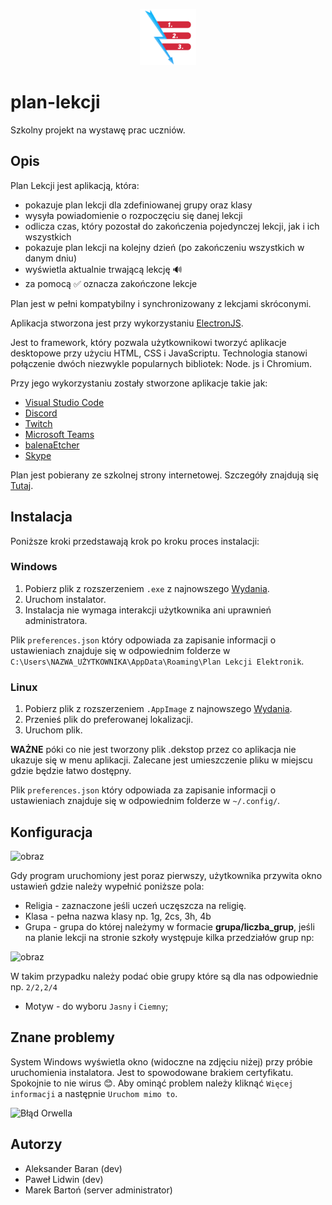 <p align="center"><img src="/frontend/content/images/logo.png" data-canonical-src="/frontend/content/images/logo.png" width="90" height="90" /></p>

# plan-lekcji

Szkolny projekt na wystawę prac uczniów.

## Opis

Plan Lekcji jest aplikacją, która:
 - pokazuje plan lekcji dla zdefiniowanej grupy oraz klasy
 - wysyła powiadomienie o rozpoczęciu się danej lekcji
 - odlicza czas, który pozostał do zakończenia pojedynczej lekcji, jak i ich wszystkich
 - pokazuje plan lekcji na kolejny dzień (po zakończeniu wszystkich w danym dniu)
 - wyświetla aktualnie trwającą lekcję 🔊
 - za pomocą ✅ oznacza zakończone lekcje

Plan jest w pełni kompatybilny i synchronizowany z lekcjami skróconymi.

Aplikacja stworzona jest przy wykorzystaniu [ElectronJS](https://www.electronjs.org/).

Jest to framework, który pozwala użytkownikowi tworzyć aplikacje desktopowe przy użyciu HTML, CSS i JavaScriptu. 
Technologia stanowi połączenie dwóch niezwykle popularnych bibliotek: Node. js i Chromium.

Przy jego wykorzystaniu zostały stworzone aplikacje takie jak:
 - [Visual Studio Code](https://code.visualstudio.com/)
 - [Discord](https://discord.com/)
 - [Twitch](https://www.twitch.tv/)
 - [Microsoft Teams](https://teams.microsoft.com)
 - [balenaEtcher](https://www.balena.io/etcher/)
 - [Skype](https://www.skype.com/pl/)

Plan jest pobierany ze szkolnej strony internetowej. Szczegóły znajdują się [Tutaj](https://github.com/imLinguin/plan-lekcji/tree/main/backend).

## Instalacja

Poniższe kroki przedstawają krok po kroku proces instalacji: 

### Windows
 1. Pobierz plik z rozszerzeniem `.exe` z najnowszego [Wydania](https://github.com/imLinguin/plan-lekcji/releases/latest).
 2. Uruchom instalator.
 3. Instalacja nie wymaga interakcji użytkownika ani uprawnień administratora.

Plik `preferences.json` który odpowiada za zapisanie informacji o ustawieniach znajduje się w odpowiednim folderze w `C:\Users\NAZWA_UŻYTKOWNIKA\AppData\Roaming\Plan Lekcji Elektronik`.
  
### Linux
  1. Pobierz plik z rozszerzeniem `.AppImage` z najnowszego [Wydania](https://github.com/imLinguin/plan-lekcji/releases/latest).
  2. Przenieś plik do preferowanej lokalizacji.
  3. Uruchom plik.

**WAŻNE** póki co nie jest tworzony plik .dekstop przez co aplikacja nie ukazuje się w menu aplikacji. Zalecane jest umieszczenie pliku w miejscu gdzie będzie łatwo dostępny.

Plik `preferences.json` który odpowiada za zapisanie informacji o ustawieniach znajduje się w odpowiednim folderze w `~/.config/`.

## Konfiguracja
 ![obraz](https://user-images.githubusercontent.com/62100117/111635657-05919c00-87f8-11eb-888b-bd0bf135b599.png)

 Gdy program uruchomiony jest poraz pierwszy, użytkownika przywita okno ustawień gdzie należy wypełnić poniższe pola:
 - Religia - zaznaczone jeśli uczeń uczęszcza na religię.
 - Klasa - pełna nazwa klasy np. 1g, 2cs, 3h, 4b
 - Grupa - grupa do której należymy w formacie **grupa/liczba_grup**, jeśli na planie lekcji na stronie szkoły występuje kilka przedziałów grup np: 
  
  ![obraz](https://user-images.githubusercontent.com/62100117/111636987-4938d580-87f9-11eb-9326-74bfdb2a571f.png)

  W takim przypadku należy podać obie grupy które są dla nas odpowiednie np. `2/2,2/4`

 - Motyw - do wyboru `Jasny` i `Ciemny`;
 
## Znane problemy
  System Windows wyświetla okno (widoczne na zdjęciu niżej) przy próbie uruchomienia instalatora. Jest to spowodowane brakiem certyfikatu. Spokojnie to nie wirus 😊. Aby ominąć problem należy kliknąć `Więcej informacji` a następnie `Uruchom mimo to`.
  
 ![Błąd Orwella](https://user-images.githubusercontent.com/62100117/111198030-6da96d80-85bf-11eb-9a42-9eb084797fb7.png)
 
## Autorzy

- Aleksander Baran (dev)
- Paweł Lidwin (dev)
- Marek Bartoń (server administrator)
